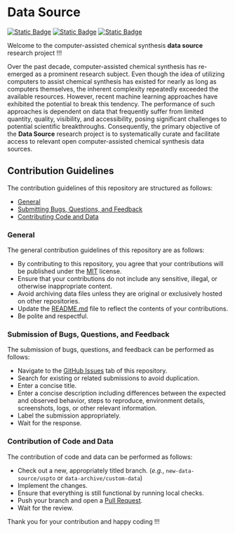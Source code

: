 # Data Source
[![Static Badge](https://img.shields.io/badge/data__source-2025.9.1-%23E68E36?logo=github&style=flat)](https://github.com/neo-chem-synth-wave/data-source/releases/tag/2025.9.1)
[![Static Badge](https://img.shields.io/badge/Institute%20of%20Science%20Tokyo-%231C3177?style=flat)](https://www.isct.ac.jp)
[![Static Badge](https://img.shields.io/badge/Elix%2C%20Inc.-%235EB6B3?style=flat)](https://www.elix-inc.com)

Welcome to the computer-assisted chemical synthesis **data source** research project !!!

Over the past decade, computer-assisted chemical synthesis has re-emerged as a prominent research subject.
Even though the idea of utilizing computers to assist chemical synthesis has existed for nearly as long as computers themselves, the inherent complexity repeatedly exceeded the available resources.
However, recent machine learning approaches have exhibited the potential to break this tendency.
The performance of such approaches is dependent on data that frequently suffer from limited quantity, quality, visibility, and accessibility, posing significant challenges to potential scientific breakthroughs.
Consequently, the primary objective of the **Data Source** research project is to systematically curate and facilitate access to relevant open computer-assisted chemical synthesis data sources.


## Contribution Guidelines
The contribution guidelines of this repository are structured as follows:

- [General](#general)
- [Submitting Bugs, Questions, and Feedback](#submission-of-bugs-questions-and-feedback)
- [Contributing Code and Data](#contribution-of-code-and-data)


### General
The general contribution guidelines of this repository are as follows:

- By contributing to this repository, you agree that your contributions will be published under the [MIT](/LICENSE) license.
- Ensure that your contributions do not include any sensitive, illegal, or otherwise inappropriate content.
- Avoid archiving data files unless they are original or exclusively hosted on other repositories.
- Update the [README.md](README.md) file to reflect the contents of your contributions.
- Be polite and respectful.


### Submission of Bugs, Questions, and Feedback
The submission of bugs, questions, and feedback can be performed as follows:

- Navigate to the [GitHub Issues](https://github.com/neo-chem-synth-wave/data-source/issues) tab of this repository.
- Search for existing or related submissions to avoid duplication.
- Enter a concise title.
- Enter a concise description including differences between the expected and observed behavior, steps to reproduce, environment details, screenshots, logs, or other relevant information.
- Label the submission appropriately.
- Wait for the response.


### Contribution of Code and Data
The contribution of code and data can be performed as follows:

- Check out a new, appropriately titled branch. (_e.g._, `new-data-source/uspto` or `data-archive/custom-data`)
- Implement the changes.
- Ensure that everything is still functional by running local checks.
- Push your branch and open a [Pull Request](https://github.com/neo-chem-synth-wave/data-source/pulls).
- Wait for the review.

Thank you for your contribution and happy coding !!!
